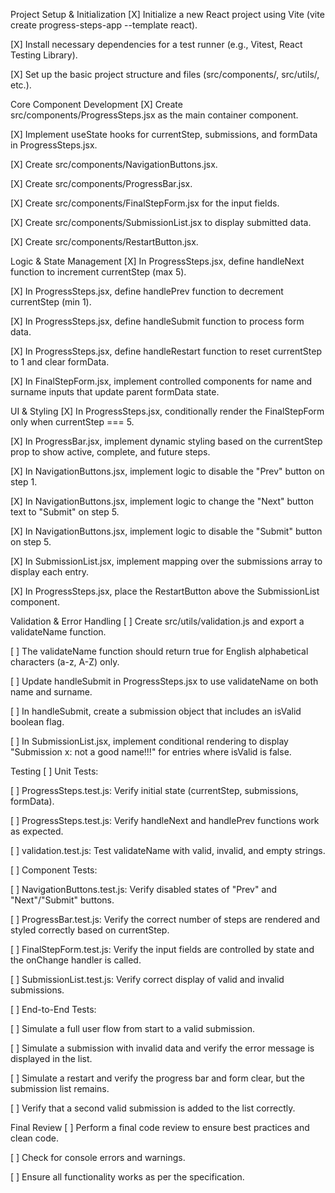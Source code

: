 Project Setup & Initialization
[X] Initialize a new React project using Vite (vite create progress-steps-app --template react).

[X] Install necessary dependencies for a test runner (e.g., Vitest, React Testing Library).

[X] Set up the basic project structure and files (src/components/, src/utils/, etc.).

Core Component Development
[X] Create src/components/ProgressSteps.jsx as the main container component.

[X] Implement useState hooks for currentStep, submissions, and formData in ProgressSteps.jsx.

[X] Create src/components/NavigationButtons.jsx.

[X] Create src/components/ProgressBar.jsx.

[X] Create src/components/FinalStepForm.jsx for the input fields.

[X] Create src/components/SubmissionList.jsx to display submitted data.

[X] Create src/components/RestartButton.jsx.

Logic & State Management
[X] In ProgressSteps.jsx, define handleNext function to increment currentStep (max 5).

[X] In ProgressSteps.jsx, define handlePrev function to decrement currentStep (min 1).

[X] In ProgressSteps.jsx, define handleSubmit function to process form data.

[X] In ProgressSteps.jsx, define handleRestart function to reset currentStep to 1 and clear formData.

[X] In FinalStepForm.jsx, implement controlled components for name and surname inputs that update parent formData state.

UI & Styling
[X] In ProgressSteps.jsx, conditionally render the FinalStepForm only when currentStep === 5.

[X] In ProgressBar.jsx, implement dynamic styling based on the currentStep prop to show active, complete, and future steps.

[X] In NavigationButtons.jsx, implement logic to disable the "Prev" button on step 1.

[X] In NavigationButtons.jsx, implement logic to change the "Next" button text to "Submit" on step 5.

[X] In NavigationButtons.jsx, implement logic to disable the "Submit" button on step 5.

[X] In SubmissionList.jsx, implement mapping over the submissions array to display each entry.

[X] In ProgressSteps.jsx, place the RestartButton above the SubmissionList component.

Validation & Error Handling
[ ] Create src/utils/validation.js and export a validateName function.

[ ] The validateName function should return true for English alphabetical characters (a-z, A-Z) only.

[ ] Update handleSubmit in ProgressSteps.jsx to use validateName on both name and surname.

[ ] In handleSubmit, create a submission object that includes an isValid boolean flag.

[ ] In SubmissionList.jsx, implement conditional rendering to display "Submission x: not a good name!!!" for entries where isValid is false.

Testing
[ ] Unit Tests:

[ ] ProgressSteps.test.js: Verify initial state (currentStep, submissions, formData).

[ ] ProgressSteps.test.js: Verify handleNext and handlePrev functions work as expected.

[ ] validation.test.js: Test validateName with valid, invalid, and empty strings.

[ ] Component Tests:

[ ] NavigationButtons.test.js: Verify disabled states of "Prev" and "Next"/"Submit" buttons.

[ ] ProgressBar.test.js: Verify the correct number of steps are rendered and styled correctly based on currentStep.

[ ] FinalStepForm.test.js: Verify the input fields are controlled by state and the onChange handler is called.

[ ] SubmissionList.test.js: Verify correct display of valid and invalid submissions.

[ ] End-to-End Tests:

[ ] Simulate a full user flow from start to a valid submission.

[ ] Simulate a submission with invalid data and verify the error message is displayed in the list.

[ ] Simulate a restart and verify the progress bar and form clear, but the submission list remains.

[ ] Verify that a second valid submission is added to the list correctly.

Final Review
[ ] Perform a final code review to ensure best practices and clean code.

[ ] Check for console errors and warnings.

[ ] Ensure all functionality works as per the specification.
